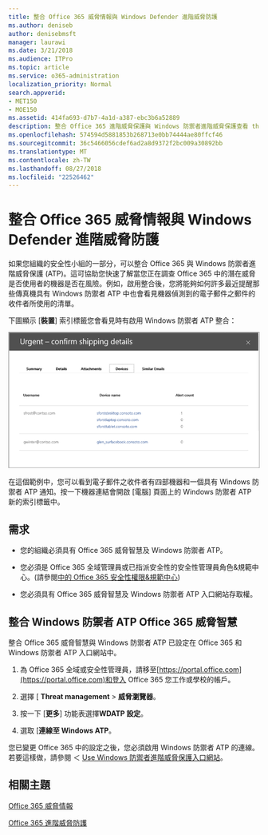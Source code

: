 ```yaml
---
title: 整合 Office 365 威脅情報與 Windows Defender 進階威脅防護
ms.author: deniseb
author: denisebmsft
manager: laurawi
ms.date: 3/21/2018
ms.audience: ITPro
ms.topic: article
ms.service: o365-administration
localization_priority: Normal
search.appverid:
- MET150
- MOE150
ms.assetid: 414fa693-d7b7-4a1d-a387-ebc3b6a52889
description: 整合 Office 365 進階威脅保護與 Windows 防禦者進階威脅保護查看 threat management 的詳細的資訊。
ms.openlocfilehash: 574594d5881853b268713e0bb74444ae80ffcf46
ms.sourcegitcommit: 36c5466056cdef6ad2a8d9372f2bc009a30892bb
ms.translationtype: MT
ms.contentlocale: zh-TW
ms.lasthandoff: 08/27/2018
ms.locfileid: "22526462"
---
```

# <a name="integrate-office-365-threat-intelligence-with-windows-defender-advanced-threat-protection"></a>整合 Office 365 威脅情報與 Windows Defender 進階威脅防護

如果您組織的安全性小組的一部分，可以整合 Office 365 與 Windows 防禦者進階威脅保護 (ATP)。這可協助您快速了解當您正在調查 Office 365 中的潛在威脅是否使用者的機器是否在風險。例如，啟用整合後，您將能夠如何許多最近提醒那些傳真機具有 Windows 防禦者 ATP 中也會看見機器偵測到的電子郵件之郵件的收件者所使用的清單。
  
下圖顯示 [**裝置**] 索引標籤您會看見時有啟用 Windows 防禦者 ATP 整合： 
  
![啟用 Windows 防禦者 ATP 時，您可以看到機器提醒的清單。](media/fec928ea-8f0c-44d7-80b9-a2e0a8cd4e89.PNG)
  
在這個範例中，您可以看到電子郵件之收件者有四部機器和一個具有 Windows 防禦者 ATP 通知。按一下機器連結會開啟 [電腦] 頁面上的 Windows 防禦者 ATP 新的索引標籤中。
  
## <a name="requirements"></a>需求

- 您的組織必須具有 Office 365 威脅智慧及 Windows 防禦者 ATP。
    
- 您必須是 Office 365 全域管理員或已指派安全性的安全性管理員角色&amp;規範中心。(請參閱[中的 Office 365 安全性權限&amp;規範中心](permissions-in-the-security-and-compliance-center.md))
    
- 您必須具有 Office 365 威脅智慧及 Windows 防禦者 ATP 入口網站存取權。
    
## <a name="to-integrate-office-365-threat-intelligence-with-windows-defender-atp"></a>整合 Windows 防禦者 ATP Office 365 威脅智慧

整合 Office 365 威脅智慧與 Windows 防禦者 ATP 已設定在 Office 365 和 Windows 防禦者 ATP 入口網站中。
  
1. 為 Office 365 全域或安全性管理員，請移至[https://portal.office.com](https://portal.office.com)和登入 Office 365 您工作或學校的帳戶。 
    
2. 選擇 [ **Threat management** \> **威脅瀏覽器**。
    
3. 按一下 [**更多**] 功能表選擇**WDATP 設定**。
    
4. 選取 [**連線至 Windows ATP**。
    
您已變更 Office 365 中的設定之後，您必須啟用 Windows 防禦者 ATP 的連線。若要這樣做，請參閱 ＜ [Use Windows 防禦者進階威脅保護入口網站](https://go.microsoft.com/fwlink/?linkid=859690)。
  
## <a name="related-topics"></a>相關主題

[Office 365 威脅情報](office-365-ti.md)
  
[Office 365 進階威脅防護](office-365-atp.md)
  

